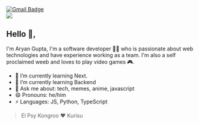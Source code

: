 

[![Gmail Badge](https://img.shields.io/badge/-aguyran@gmail.com-c14438?style=flat-square&logo=Gmail&logoColor=white&link=mailto:aguyran@gmail.com)](mailto:aguyran@gmail.com)
<br/>
<img src="https://c.tenor.com/rK3k9EgLkhEAAAAC/steins-gate.gif" />
## Hello 👋, 
I'm Aryan Gupta, I'm a software developer 👨‍💻 who is passionate about web technologies and have experience working as a team. I'm also a self proclaimed weeb and loves to play video games 🎮.

- 🔭 I’m currently learning Next.
- 🌱 I’m currently learning Backend
- 💬 Ask me about: tech, memes, anime, javascript
- 😄 Pronouns: he/him
- ⚡ Languages: JS, Python, TypeScript

> El Psy Kongroo ❤ Kurisu
